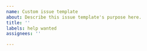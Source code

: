 ```yaml
---
name: Custom issue template
about: Describe this issue template's purpose here.
title: ''
labels: help wanted
assignees: ''

---
```



